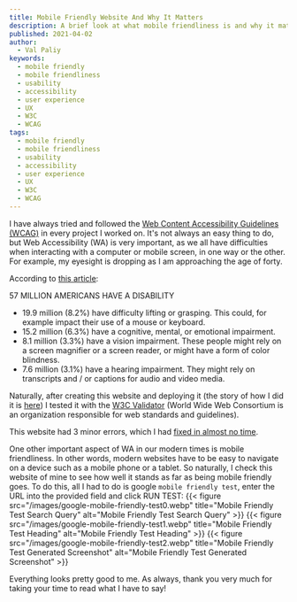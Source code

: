 ```yaml
---
title: Mobile Friendly Website And Why It Matters
description: A brief look at what mobile friendliness is and why it matters.
published: 2021-04-02
author:
  - Val Paliy
keywords:
  - mobile friendly
  - mobile friendliness
  - usability
  - accessibility
  - user experience
  - UX
  - W3C
  - WCAG
tags:
  - mobile friendly
  - mobile friendliness
  - usability
  - accessibility
  - user experience
  - UX
  - W3C
  - WCAG
---
```


I have always tried and followed the [Web Content Accessibility Guidelines (WCAG)](https://www.w3.org/WAI/standards-guidelines/wcag/) in every project I worked on. It's not always an easy thing to do, but Web Accessibility (WA) is very important, as we all have difficulties when interacting with a computer or mobile screen, in one way or the other. For example, my eyesight is dropping as I am approaching the age of forty.

According to [this article](https://www.interactiveaccessibility.com/accessibility-statistics#:~:text=57%20Million%20Americans%20have%20a%20Disability&text=Consider%20impairments%20that%20impact%20accessibility,websites%2C%20applications%2C%20and%20documents.):

57 MILLION AMERICANS HAVE A DISABILITY

- 19.9 million (8.2%) have difficulty lifting or grasping. This could, for example impact their use of a mouse or keyboard.
- 15.2 million (6.3%) have a cognitive, mental, or emotional impairment.
- 8.1 million (3.3%) have a vision impairment. These people might rely on a screen magnifier or a screen reader, or might have a form of color blindness.
- 7.6 million (3.1%) have a hearing impairment. They might rely on transcripts and / or captions for audio and video media.

Naturally, after creating this website and deploying it (the story of how I did it is [here](https://valticus.pro/posts/how-to-deploy-on-netlify)) I tested it with the [W3C Validator](https://validator.w3.org/) (World Wide Web Consortium is an organization responsible for web standards and guidelines).

This website had 3 minor errors, which I had [fixed in almost no time](https://validator.w3.org/nu/?doc=https%3A%2F%2Fvalticus.pro%2F).

One other important aspect of WA in our modern times is mobile friendliness. In other words, modern websites have to be easy to navigate on a device such as a mobile phone or a tablet. So naturally, I check this website of mine to see how well it stands as far as being mobile friendly goes. To do this, all I had to do is google `mobile friendly test`, enter the URL into the provided field and click RUN TEST:
{{< figure src="/images/google-mobile-friendly-test0.webp" title="Mobile Friendly Test Search Query" alt="Mobile Friendly Test Search Query" >}}
{{< figure src="/images/google-mobile-friendly-test1.webp" title="Mobile Friendly Test Heading" alt="Mobile Friendly Test Heading" >}}
{{< figure src="/images/google-mobile-friendly-test2.webp" title="Mobile Friendly Test Generated Screenshot" alt="Mobile Friendly Test Generated Screenshot" >}}

Everything looks pretty good to me. As always, thank you very much for taking your time to read what I have to say!
